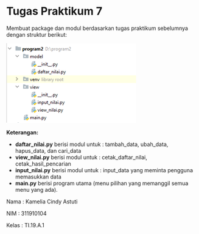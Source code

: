 # Tugas Praktikum 7

Membuat package dan modul berdasarkan tugas praktikum sebelumnya dengan struktur berikut:

![enter image description here](https://github.com/kameliacindy/labpy06/blob/master/img.PNG)

**Keterangan:**

 - **daftar_nilai.py** berisi modul untuk : 
 tambah_data, ubah_data, hapus_data, dan cari_data
 - **view_nilai.py** berisi modul untuk : 
 cetak_daftar_nilai, cetak_hasil_pencarian
 - **input_nilai.py** berisi modul untuk : input_data yang meminta pengguna memasukkan data
 - **main.py** berisi program utama (menu pilihan yang memanggil semua menu yang ada).
 
 
 
 
 
 


Nama  : Kamelia Cindy Astuti

NIM   : 311910104

Kelas : TI.19.A.1

